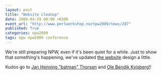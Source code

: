```yaml
---
layout: post
title: "Website cleanup"
date: 2008-04-29 00:00 +0200
event_url: "http://www.perlworkshop.no/npw2009/news/287"
published: True
categories: npw2009
tags: npw npw2009 conference
---
```


We&#39;re still preparing NPW, even if it&#39;s been quiet for a while. Just to show that something&#39;s happening, we&#39;ve updated <a href="http://www.perlworkshop.no/npw2009/">the website</a> design a little.

Kudos go to <a href="http://flodhest.net/">Jan Henning &quot;batman&quot; Thorsen</a> and <a href="http://olekvi.livejournal.com/">Ole Bendik Kvisberg!</a>!
